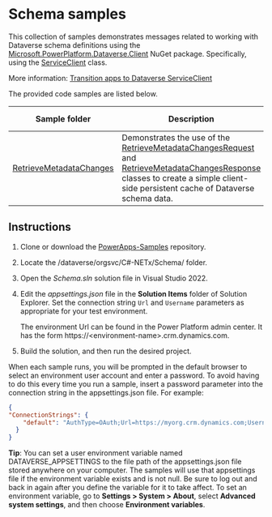 # Schema samples

This collection of samples demonstrates messages related to working with Dataverse schema definitions using the [Microsoft.PowerPlatform.Dataverse.Client](https://www.nuget.org/packages/Microsoft.PowerPlatform.Dataverse.Client/) NuGet package. Specifically, using the [ServiceClient](https://learn.microsoft.com/dotnet/api/microsoft.powerplatform.dataverse.client.serviceclient) class.

More information: [Transition apps to Dataverse ServiceClient](https://learn.microsoft.com/power-apps/developer/data-platform/sdk-client-transition)

The provided code samples are listed below.

|Sample folder|Description|Build target|
|---|---|---|
|[RetrieveMetadataChanges](RetrieveMetadataChanges)|Demonstrates the use of the [RetrieveMetadataChangesRequest](https://learn.microsoft.com/dotnet/api/microsoft.xrm.sdk.messages.retrievemetadatachangesrequest) and [RetrieveMetadataChangesResponse](https://learn.microsoft.com/dotnet/api/microsoft.xrm.sdk.messages.retrievemetadatachangesresponse) classes to create a simple client-side persistent cache of Dataverse schema data.|.NET 6|


## Instructions

1. Clone or download the [PowerApps-Samples](https://github.com/microsoft/PowerApps-Samples) repository.

1. Locate the /dataverse/orgsvc/C#-NETx/Schema/ folder.

1. Open the *Schema.sln* solution file in Visual Studio 2022.

1. Edit the *appsettings.json* file in the **Solution Items** folder of Solution Explorer. Set the connection string `Url` and `Username` parameters as appropriate for your test environment.

   The environment Url can be found in the Power Platform admin center. It has the form https://\<environment-name>.crm.dynamics.com.

1. Build the solution, and then run the desired project.

When each sample runs, you will be prompted in the default browser to select an environment user account and enter a password. To avoid having to do this every time you run a sample, insert a password parameter into the connection string in the appsettings.json file. For example:

```json
{
"ConnectionStrings": {
    "default": "AuthType=OAuth;Url=https://myorg.crm.dynamics.com;Username=someone@myorg.onmicrosoft.com;Password=mypassword;RedirectUri=http://localhost;AppId=51f81489-12ee-4a9e-aaae-a2591f45987d;LoginPrompt=Auto"
  }
}
```

**Tip**: You can set a user environment variable named DATAVERSE_APPSETTINGS to the file path of the appsettings.json file stored anywhere on your computer. The samples will use that appsettings file if the environment variable exists and is not null. Be sure to log out and back in again after you define the variable for it to take affect. To set an environment variable, go to **Settings > System > About**, select **Advanced system settings**, and then choose **Environment variables**. 

